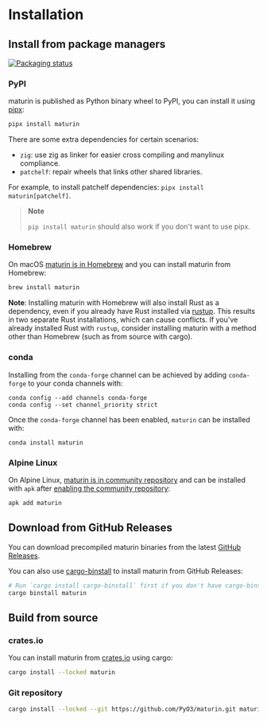 # Installation

## Install from package managers

[![Packaging status](https://repology.org/badge/vertical-allrepos/maturin.svg?columns=4)](https://repology.org/project/maturin/versions)

### PyPI

maturin is published as Python binary wheel to PyPI, you can install it using [pipx](https://pypa.github.io/pipx/):

```bash
pipx install maturin
```

There are some extra dependencies for certain scenarios:

* `zig`: use zig as linker for easier cross compiling and manylinux compliance.
* `patchelf`: repair wheels that links other shared libraries.

For example, to install patchelf dependencies: `pipx install maturin[patchelf]`.

> **Note**
>
> `pip install maturin` should also work if you don't want to use pipx.

### Homebrew

On macOS [maturin is in Homebrew](https://formulae.brew.sh/formula/maturin#default) and you can install maturin from Homebrew:

```bash
brew install maturin
```

**Note**: Installing maturin with Homebrew will also install Rust as a dependency, even if you already have Rust installed via [rustup](https://www.rust-lang.org/tools/install). This results in two separate Rust installations, which can cause conflicts. If you've already installed Rust with `rustup`, consider installing maturin with a method other than Homebrew (such as from source with cargo).

### conda

Installing from the `conda-forge` channel can be achieved by adding `conda-forge` to your conda channels with:

```
conda config --add channels conda-forge
conda config --set channel_priority strict
```

Once the `conda-forge` channel has been enabled, `maturin` can be installed with:

```
conda install maturin
```

### Alpine Linux

On Alpine Linux, [maturin is in community repository](https://pkgs.alpinelinux.org/packages?name=maturin&branch=edge&repo=community)
and can be installed with `apk` after [enabling the community repository](https://wiki.alpinelinux.org/wiki/Enable_Community_Repository):

```bash
apk add maturin
```

## Download from GitHub Releases

You can download precompiled maturin binaries from the latest [GitHub Releases](https://github.com/PyO3/maturin/releases/latest).

You can also use [cargo-binstall](https://github.com/cargo-bins/cargo-binstall) to install maturin from GitHub Releases:

```bash
# Run `cargo install cargo-binstall` first if you don't have cargo-binstall installed.
cargo binstall maturin
```

## Build from source

### crates.io

You can install maturin from [crates.io](https://crates.io/crates/maturin) using cargo:

```bash
cargo install --locked maturin
```

### Git repository

```bash
cargo install --locked --git https://github.com/PyO3/maturin.git maturin
```
